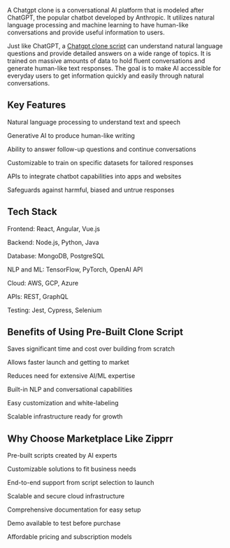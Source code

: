 A Chatgpt clone is a conversational AI platform that is modeled after ChatGPT, the popular chatbot developed by Anthropic. It utilizes natural language processing and machine learning to have human-like conversations and provide useful information to users.

Just like ChatGPT, a <a href="https://zipprr.com/category/chatgpt-clone/">Chatgpt clone script</a> can understand natural language questions and provide detailed answers on a wide range of topics. It is trained on massive amounts of data to hold fluent conversations and generate human-like text responses. The goal is to make AI accessible for everyday users to get information quickly and easily through natural conversations.

<h2><b>Key Features</b></h2>

Natural language processing to understand text and speech

Generative AI to produce human-like writing

Ability to answer follow-up questions and continue conversations

Customizable to train on specific datasets for tailored responses

APIs to integrate chatbot capabilities into apps and websites

Safeguards against harmful, biased and untrue responses

<h2><b>Tech Stack</b></h2>

Frontend: React, Angular, Vue.js

Backend: Node.js, Python, Java

Database: MongoDB, PostgreSQL

NLP and ML: TensorFlow, PyTorch, OpenAI API

Cloud: AWS, GCP, Azure

APIs: REST, GraphQL

Testing: Jest, Cypress, Selenium

<h2><b>Benefits of Using Pre-Built Clone Script</b></h2>

Saves significant time and cost over building from scratch

Allows faster launch and getting to market

Reduces need for extensive AI/ML expertise

Built-in NLP and conversational capabilities

Easy customization and white-labeling

Scalable infrastructure ready for growth

<h2><b>Why Choose Marketplace Like Zipprr</b></h2>

Pre-built scripts created by AI experts

Customizable solutions to fit business needs

End-to-end support from script selection to launch

Scalable and secure cloud infrastructure

Comprehensive documentation for easy setup

Demo available to test before purchase

Affordable pricing and subscription models

